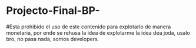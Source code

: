 # Projecto-Final-BP-

#Esta prohibido el uso de este contenido para explotarlo de manera monetaria, por ende se rehusa la idea de explotarme la idea dea joda, usalo bro, no pasa nada, somos developers.
